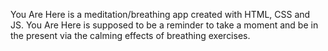 You Are Here is a meditation/breathing app created with HTML, CSS and JS. You Are Here is supposed to be a reminder to take a moment and be in the present via the calming effects of breathing exercises.
